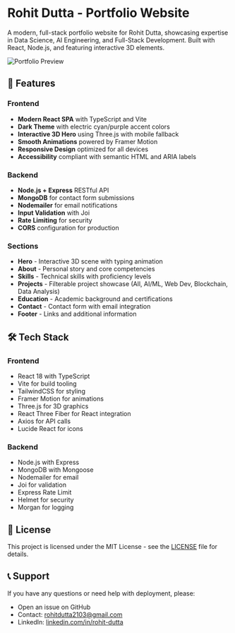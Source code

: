 # Rohit Dutta - Portfolio Website

A modern, full-stack portfolio website for Rohit Dutta, showcasing expertise in Data Science, AI Engineering, and Full-Stack Development. Built with React, Node.js, and featuring interactive 3D elements.

![Portfolio Preview](https://portfolio-mu-weld-21.vercel.app/)

## 🚀 Features

### Frontend
- **Modern React SPA** with TypeScript and Vite
- **Dark Theme** with electric cyan/purple accent colors
- **Interactive 3D Hero** using Three.js with mobile fallback
- **Smooth Animations** powered by Framer Motion
- **Responsive Design** optimized for all devices
- **Accessibility** compliant with semantic HTML and ARIA labels

### Backend
- **Node.js + Express** RESTful API
- **MongoDB** for contact form submissions
- **Nodemailer** for email notifications
- **Input Validation** with Joi
- **Rate Limiting** for security
- **CORS** configuration for production

### Sections
- **Hero** - Interactive 3D scene with typing animation
- **About** - Personal story and core competencies
- **Skills** - Technical skills with proficiency levels
- **Projects** - Filterable project showcase (All, AI/ML, Web Dev, Blockchain, Data Analysis)
- **Education** - Academic background and certifications
- **Contact** - Contact form with email integration
- **Footer** - Links and additional information

## 🛠️ Tech Stack

### Frontend
- React 18 with TypeScript
- Vite for build tooling
- TailwindCSS for styling
- Framer Motion for animations
- Three.js for 3D graphics
- React Three Fiber for React integration
- Axios for API calls
- Lucide React for icons

### Backend
- Node.js with Express
- MongoDB with Mongoose
- Nodemailer for email
- Joi for validation
- Express Rate Limit
- Helmet for security
- Morgan for logging

## 📄 License

This project is licensed under the MIT License - see the [LICENSE](LICENSE) file for details.

## 📞 Support

If you have any questions or need help with deployment, please:
- Open an issue on GitHub
- Contact: rohitdutta2103@gmail.com
- LinkedIn: [linkedin.com/in/rohit-dutta](https://www.linkedin.com/in/rohit-dutta-64b0242a0/)
